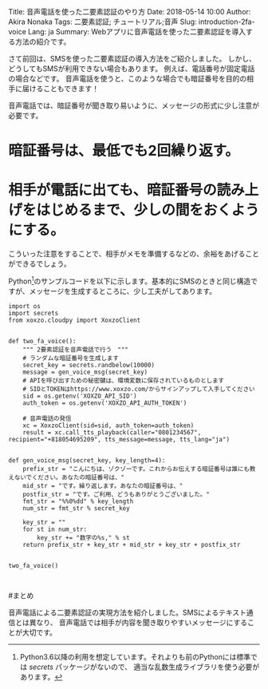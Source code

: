 Title: 音声電話を使った二要素認証のやり方
Date: 2018-05-14 10:00
Author: Akira Nonaka
Tags: 二要素認証; チュートリアル;音声
Slug: introduction-2fa-voice
Lang: ja
Summary: Webアプリに音声電話を使った二要素認証を導入する方法の紹介です。

さて前回は、SMSを使った二要素認証の導入方法をご紹介しました。
しかし、どうしてもSMSが利用できない場合もあります。
例えば、電話番号が固定電話の場合などです。
音声電話を使うと、このような場合でも暗証番号を目的の相手に届けることもできます！

音声電話では、暗証番号が聞き取り易いように、メッセージの形式に少し注意が必要です。

# 暗証番号は、最低でも2回繰り返す。
# 相手が電話に出ても、暗証番号の読み上げをはじめるまで、少しの間をおくようにする。

こういった注意をすることで、相手がメモを準備するなどの、余裕をあげることができるでしょう。

Python[^1]のサンプルコードを以下に示します。基本的にSMSのときと同じ構造ですが、メッセージを生成するところに、少し工夫がしてあります。

```
import os
import secrets
from xoxzo.cloudpy import XoxzoClient


def two_fa_voice():
    """ 2要素認証を音声電話で行う　"""
    # ランダムな暗証番号を生成します
    secret_key = secrets.randbelow(10000)
    message = gen_voice_msg(secret_key)
    # APIを呼び出すための秘密鍵は、環境変数に保存されているものとします
    # SIDとTOKENはhttps://www.xoxzo.com/からサインアップして入手してください
    sid = os.getenv('XOXZO_API_SID')
    auth_token = os.getenv('XOXZO_API_AUTH_TOKEN')

    # 音声電話の発信
    xc = XoxzoClient(sid=sid, auth_token=auth_token)
    result = xc.call_tts_playback(caller="0801234567", recipient="+818054695209", tts_message=message, tts_lang="ja")


def gen_voice_msg(secret_key, key_length=4):
    prefix_str = "こんにちは、ゾクゾーです。これからお伝えする暗証番号は誰にも教えないでください。あなたの暗証番号は、"
    mid_str = "です。繰り返します。あなたの暗証番号は、"
    postfix_str = "です。ご利用、どうもありがとうございました。"
    fmt_str = "%%0%dd" % key_length
    num_str = fmt_str % secret_key

    key_str = ""
    for st in num_str:
        key_str += "数字の%s," % st
    return prefix_str + key_str + mid_str + key_str + postfix_str


two_fa_voice()



```
 
#まとめ

音声電話による二要素認証の実現方法を紹介しました。SMSによるテキスト通信とは異なり、
音声電話では相手が内容を聞き取りやすいメッセージにすることが大切です。

[^1]:Python3.6以降の利用を想定しています。それよりも前のPythonには標準では *secrets* パッケージがないので、
適当な乱数生成ライブラリを使う必要があります。
